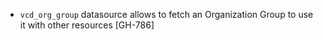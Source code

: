 * `vcd_org_group` datasource allows to fetch an Organization Group to use it with other resources [GH-786]